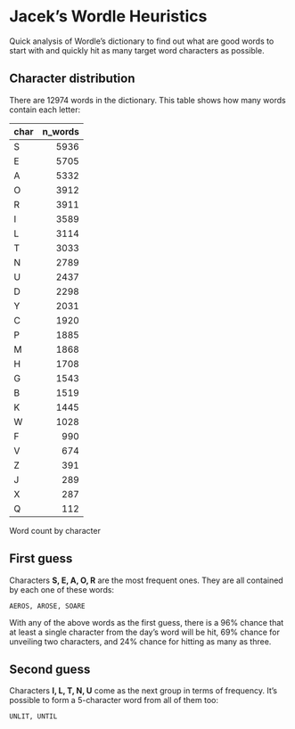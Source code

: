 # Jacek’s Wordle Heuristics

Quick analysis of Wordle’s dictionary to find out what are good words to
start with and quickly hit as many target word characters as possible.

## Character distribution

There are 12974 words in the dictionary. This table shows how many words
contain each letter:

| char | n_words |
|:-----|--------:|
| S    |    5936 |
| E    |    5705 |
| A    |    5332 |
| O    |    3912 |
| R    |    3911 |
| I    |    3589 |
| L    |    3114 |
| T    |    3033 |
| N    |    2789 |
| U    |    2437 |
| D    |    2298 |
| Y    |    2031 |
| C    |    1920 |
| P    |    1885 |
| M    |    1868 |
| H    |    1708 |
| G    |    1543 |
| B    |    1519 |
| K    |    1445 |
| W    |    1028 |
| F    |     990 |
| V    |     674 |
| Z    |     391 |
| J    |     289 |
| X    |     287 |
| Q    |     112 |

Word count by character

## First guess

Characters **S, E, A, O, R** are the most frequent ones. They are all
contained by each one of these words:

    AEROS, AROSE, SOARE

With any of the above words as the first guess, there is a 96% chance
that at least a single character from the day’s word will be hit, 69%
chance for unveiling two characters, and 24% chance for hitting as many
as three.

## Second guess

Characters **I, L, T, N, U** come as the next group in terms of
frequency. It’s possible to form a 5-character word from all of them
too:

    UNLIT, UNTIL
